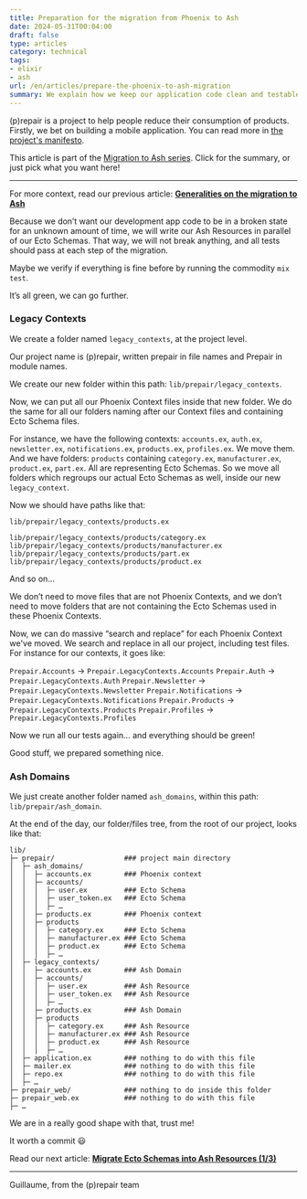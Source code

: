 ```yaml
---
title: Preparation for the migration from Phoenix to Ash
date: 2024-05-31T00:04:00
draft: false
type: articles
category: technical
tags:
- elixir
- ash
url: /en/articles/prepare-the-phoenix-to-ash-migration
summary: We explain how we keep our application code clean and testable during all the migration process.
---
```


(p)repair is a project to help people reduce their consumption of products. Firstly, we bet on building a mobile application. You can read more in [the project's manifesto](/en/manifesto).

This article is part of the [Migration to Ash series](/en/articles/migration-to-ash-series). Click for the summary, or just pick what you want here!

---

For more context, read our previous article: **[Generalities on the migration to Ash](/en/articles/generalities-on-the-migration-to-ash/)**

Because we don’t want our development app code to be in a broken state for an unknown amount of time, we will write our Ash Resources in parallel of our Ecto Schemas. That way, we will not break anything, and all tests should pass at each step of the migration.

Maybe we verify if everything is fine before by running the commodity `mix test`.

It’s all green, we can go further.

### Legacy Contexts

We create a folder named `legacy_contexts`, at the project level.

Our project name is (p)repair, written prepair in file names and Prepair in module names.

We create our new folder within this path: `lib/prepair/legacy_contexts`.

Now, we can put all our Phoenix Context files inside that new folder. We do the same for all our folders naming after our Context files and containing Ecto Schema files.

For instance, we have the following contexts: `accounts.ex`, `auth.ex`, `newsletter.ex`, `notifications.ex`, `products.ex`, `profiles.ex`. We move them. And we have folders: `products` containing `category.ex`, `manufacturer.ex`, `product.ex`, `part.ex`. All are representing Ecto Schemas. So we move all folders which regroups our actual Ecto Schemas as well, inside our new `legacy_context`.

Now we should have paths like that:

`lib/prepair/legacy_contexts/products.ex`

`lib/prepair/legacy_contexts/products/category.ex`
`lib/prepair/legacy_contexts/products/manufacturer.ex`
`lib/prepair/legacy_contexts/products/part.ex`
`lib/prepair/legacy_contexts/products/product.ex`

And so on…

We don’t need to move files that are not Phoenix Contexts, and we don’t need to move folders that are not containing the Ecto Schemas used in these Phoenix Contexts.

Now, we can do massive “search and replace” for each Phoenix Context we've moved. We search and replace in all our project, including test files.
For instance for our contexts, it goes like:

`Prepair.Accounts` → `Prepair.LegacyContexts.Accounts`
`Prepair.Auth` → `Prepair.LegacyContexts.Auth`
`Prepair.Newsletter` → `Prepair.LegacyContexts.Newsletter`
`Prepair.Notifications` → `Prepair.LegacyContexts.Notifications`
`Prepair.Products` → `Prepair.LegacyContexts.Products`
`Prepair.Profiles` → `Prepair.LegacyContexts.Profiles`

Now we run all our tests again… and everything should be green!

Good stuff, we prepared something nice.

### Ash Domains

We just create another folder named `ash_domains`, within this path: `lib/prepair/ash_domain`.

At the end of the day, our folder/files tree, from the root of our project, looks like that:

```
lib/
├─ prepair/					### project main directory
│  ├─ ash_domains/
│  │  ├─ accounts.ex		### Phoenix context
│  │  ├─ accounts/
│  │  │  ├─ user.ex			### Ecto Schema
│  │  │  ├─ user_token.ex	### Ecto Schema
│  │  │  ├─ …
│  │  ├─ products.ex		### Phoenix context
│  │  ├─ products
│  │  │  ├─ category.ex		### Ecto Schema
│  │  │  ├─ manufacturer.ex	### Ecto Schema
│  │  │  ├─ product.ex		### Ecto Schema
│  │  │  ├─ …
│  ├─ legacy_contexts/
│  │  ├─ accounts.ex		### Ash Domain
│  │  ├─ accounts/
│  │  │  ├─ user.ex			### Ash Resource
│  │  │  ├─ user_token.ex	### Ash Resource
│  │  │  ├─ …
│  │  ├─ products.ex		### Ash Domain
│  │  ├─ products
│  │  │  ├─ category.ex		### Ash Resource
│  │  │  ├─ manufacturer.ex	### Ash Resource
│  │  │  ├─ product.ex		### Ash Resource
│  │  │  ├─ …
│  ├─ application.ex		### nothing to do with this file
│  ├─ mailer.ex				### nothing to do with this file
│  ├─ repo.ex				### nothing to do with this file
│  ├─ …
├─ prepair_web/				### nothing to do inside this folder
├─ prepair_web.ex			### nothing to do with this file
├─ …
```

We are in a really good shape with that, trust me!

It worth a commit 😃

Read our next article: **[Migrate Ecto Schemas into Ash Resources (1/3)](/en/articles/migrate-ecto-schemas-into-ash-resources-1/)**

---
Guillaume, from the (p)repair team
